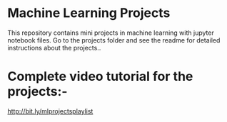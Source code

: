 # Machine Learning Projects
This repository contains mini projects in machine learning with jupyter notebook files.
Go to the projects folder and see the readme for detailed instructions about the projects..

# Complete video tutorial for the projects:-
http://bit.ly/mlprojectsplaylist

